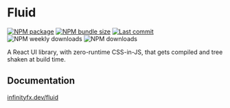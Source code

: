 # Fluid

[![NPM package](https://img.shields.io/npm/v/@infinityfx/fluid)](https://www.npmjs.com/package/@infinityfx/fluid)
[![NPM bundle size](https://img.shields.io/bundlephobia/minzip/@infinityfx/fluid)](https://bundlephobia.com/package/@infinityfx/fluid)
[![Last commit](https://img.shields.io/github/last-commit/infinityfx-llc/fluid)](https://github.com/infinityfx-llc/fluid)
![NPM weekly downloads](https://img.shields.io/npm/dw/@infinityfx/fluid)
![NPM downloads](https://img.shields.io/npm/dt/@infinityfx/fluid)

A React UI library, with zero-runtime CSS-in-JS, that gets compiled and tree shaken at build time.

## Documentation
[infinityfx.dev/fluid](https://infinityfx.dev/fluid)